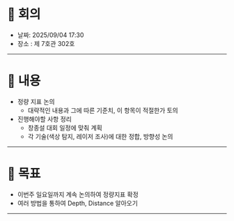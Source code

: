 # 📔 회의

- 날짜: 2025/09/04 17:30
- 장소 : 제 7호관 302호

---

# 🧑 내용

- 정량 지표 논의
    - 대략적인 내용과 그에 따른 기준치, 이 항목이 적절한가 토의
- 진행해야할 사항 정리
    - 창종설 대회 일정에 맞춰 계획
    - 각 기술(색상 탐지, 레이저 조사)에 대한 정합, 방향성 논의

---

# 🏁 목표

- 이번주 일요일까지 계속 논의하여 정량지표 확정
- 여러 방법을 통하여 Depth, Distance 알아오기

---
